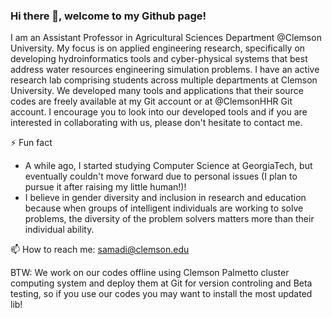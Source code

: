 ### Hi there 👋, welcome to my Github page!
I am an Assistant Professor in  Agricultural Sciences Department @Clemson University. My focus is on applied engineering research, specifically on developing hydroinformatics tools and cyber-physical systems that best address water resources engineering simulation problems. I have an active research lab comprising students across multiple departments at Clemson University. We developed many tools and applications that their source codes are freely available at my Git account or at @ClemsonHHR Git account. I encourage you to look into our developed tools and if you are interested in collaborating with us, please don't hesitate to contact me. 
 
⚡ Fun fact &nbsp;
- A while ago, I started studying Computer Science at GeorgiaTech, but eventually couldn't move forward due to personal issues (I plan to pursue it after raising my little human!)! &nbsp;  
- I believe in gender diversity and inclusion in research and education because when groups of intelligent individuals are working to solve problems, the diversity of the problem solvers matters more than their individual ability. 

📫 How to reach me: samadi@clemson.edu  

BTW: We work on our codes offline using Clemson Palmetto cluster computing system and deploy them at Git for version controling and Beta testing, so if you use our codes you may want to install the most updated lib!
<!--
**VidyaSamadi/VidyaSamadi** is a ✨ _special_ ✨ repository because its `README.md` (this file) appears on your GitHub profile.

Here are some ideas to get you started:

- 🔭 I’m currently working on ...
- 🌱 I’m currently learning ...
- 👯 I’m looking to collaborate on ...
- 🤔 I’m looking for help with ...
- 💬 Ask me about ...
- 📫 How to reach me: ...
- 😄 Pronouns: ...
- ⚡ Fun fact: ...
-->
